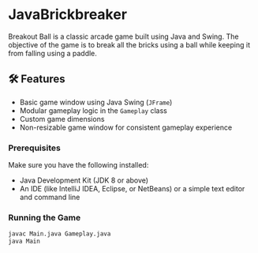 # JavaBrickbreaker

Breakout Ball is a classic arcade game built using Java and Swing. 
The objective of the game is to break all the bricks using a ball while keeping it from falling using a paddle.

## 🛠️ Features

- Basic game window using Java Swing (`JFrame`)
- Modular gameplay logic in the `Gameplay` class
- Custom game dimensions
- Non-resizable game window for consistent gameplay experience

### Prerequisites

Make sure you have the following installed:
- Java Development Kit (JDK 8 or above)
- An IDE (like IntelliJ IDEA, Eclipse, or NetBeans) or a simple text editor and command line

### Running the Game

```bash
javac Main.java Gameplay.java
java Main
